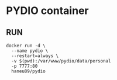 # PYDIO container

## RUN

```shell
docker run -d \
  --name pydio \
  --restart=always \
  -v $(pwd):/var/www/pydio/data/personal
  -p 7777:80
  haneu89/pydio
```